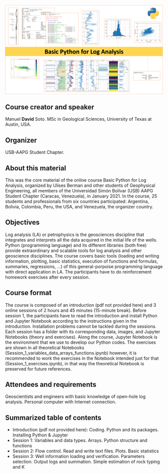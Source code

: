 <img src="portada.png" style="width:1000px" align="center">

<h2>Course creator and speaker</h2>

Manuel **David** Soto. MSc in Geological Sciences, University of Texas at Austin, USA.

<h2>Organizer</h2>

USB-AAPG Student Chapter.

<h2>About this material</h2>

This was the core material of the online course Basic Python for Log Analysis, organized by Ulises Berman and other students of Geophysical Engineering, all members of the Universidad Simón Bolívar (USB) AAPG Student Chapter (Caracas, Venezuela), in January 2021. In the course, 25 students and professionals from six countries participated: Argentina, Bolivia, Colombia, Peru, the USA, and Venezuela, the organizer country.

<h2>Objectives</h2>

Log analysis (LA) or petrophysics is the geosciences discipline that integrates and interprets all the data acquired in the initial life of the wells. Python (programming language) and its different libraries (both free) provide extraordinary and scalable tools for log analysis and other geoscience disciplines. The course covers basic tools (loading and writing information, plotting, basic statistics, execution of functions and formulas, summaries, regressions, …) of this general-porpoise programming language with direct application in LA. The participants have to do reinforcement homework exercises after every session.

<h2>Course format</h2>

The course is composed of an introduction (pdf not provided here) and 3 online sessions of 2 hours and 45 minutes (15-minute break). Before session 1, the participants have to read the introduction and install Python and Jupyter Notebook according to the instructions given in the introduction. Installation problems cannot be tackled during the sessions. Each session has a folder with its corresponding data, images, and Jupyter Notebooks (theory and exercises). Along the course, Jupyter Notebook is the environment that we use to develop our Python codes. The exercises are shown in all theoretical Notebooks (Session_1_variables_data_arrays_functions.ipynb) however, it is recommended to work the exercises in the Notebook intended just for that (Session_1_exercises.ipynb), in that way the theoretical Notebook is preserved for future references.

<h2>Attendees and requirements</h2>

Geoscientists and engineers with basic knowledge of open-hole log analysis. Personal computer with Internet connection.

<h2>Summarized table of contents</h2>

* Introduction (pdf not provided here): Coding. Python and its packages. Installing Python & Jupyter
* Session 1: Variables and  data types. Arrays. Python structure and functions
* Session 2: Flow control. Read and write text files. Plots. Basic statistics
* Session 3: Well information loading and verification. Parameters selection. Output logs and summation. Simple estimation of rock typing and K


